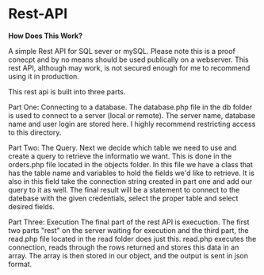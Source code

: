 # Rest-API

<b>How Does This Work?</b>

A simple Rest API for SQL sever or mySQL.
Please note this is a proof conecpt and by no means should be used publically on a webserver. This rest API, although may work, is not secured enough for me to recommend using it in production. 

This rest api is built into three parts. 

Part One: Connecting to a database.
The database.php file in the db folder is used to connect to a server (local or remote). The server name, database name and user login are stored here. I highly recommend restricting access to this directory. 

Part Two: The Query.
Next we decide which table we need to use and create a query to retrieve the informatio we want. This is done in the orders.php file located in the objects folder. In this file we have a class that has the table name and variables to hold the fields we'd like to retrieve. It is also in this field take the connection string created in part one and add our query to it as well. The final result will be a statement to connect to the datebase with the given credentials, select the proper table and select desired fields. 

Part Three: Execution
The final part of the rest API is execuction. The first two parts "rest" on the server waiting for execution and the third part, the read.php file located in the read folder does just this. read.php executes the connection, reads through the rows returned and stores this data in an array. The array is then stored in our object, and the output is sent in json format. 
